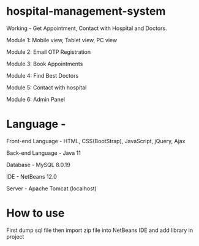# hospital-management-system


Working - Get Appointment, Contact with Hospital and Doctors.

Module 1: Mobile view, Tablet view, PC view

Module 2: Email OTP Registration

Module 3: Book Appointments

Module 4: Find Best Doctors

Module 5: Contact with hospital

Module 6: Admin Panel

# Language - 

Front-end Language - HTML, CSS(BootStrap), JavaScript, jQuery, Ajax

Back-end Language - Java 11

Database - MySQL 8.0.19

IDE - NetBeans 12.0

Server - Apache Tomcat (localhost)
# How to use 

First dump sql file then import zip file into NetBeans IDE and add library in project
